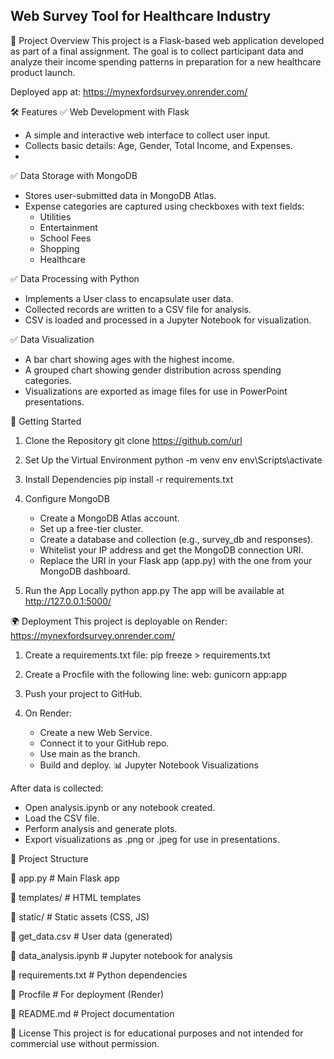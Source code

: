 ## Web Survey Tool for Healthcare Industry
📌 Project Overview
This project is a Flask-based web application developed as part of a final assignment. The goal is to collect participant data and analyze their income spending patterns in preparation for a new healthcare product launch.

Deployed app at: https://mynexfordsurvey.onrender.com/

🛠️ Features
✅ Web Development with Flask
- A simple and interactive web interface to collect user input.
- Collects basic details: Age, Gender, Total Income, and Expenses.
- 
✅ Data Storage with MongoDB
- Stores user-submitted data in MongoDB Atlas.
- Expense categories are captured using checkboxes with text fields:
  * Utilities
  * Entertainment
  * School Fees
  * Shopping
  * Healthcare
    
✅ Data Processing with Python
- Implements a User class to encapsulate user data.
- Collected records are written to a CSV file for analysis.
- CSV is loaded and processed in a Jupyter Notebook for visualization.

✅ Data Visualization
- A bar chart showing ages with the highest income.
- A grouped chart showing gender distribution across spending categories.
- Visualizations are exported as image files for use in PowerPoint presentations.
  
🚀 Getting Started
1. Clone the Repository
   git clone https://github.com/url
   
3. Set Up the Virtual Environment
   python -m venv env
   env\Scripts\activate

4. Install Dependencies
   pip install -r requirements.txt

5. Configure MongoDB
   * Create a MongoDB Atlas account.
   * Set up a free-tier cluster.
   * Create a database and collection (e.g., survey_db and responses).
   * Whitelist your IP address and get the MongoDB connection URI.
   * Replace the URI in your Flask app (app.py) with the one from your MongoDB dashboard.

6. Run the App Locally
   python app.py
   The app will be available at http://127.0.0.1:5000/

🌍 Deployment
This project is deployable on Render: https://mynexfordsurvey.onrender.com/

1. Create a requirements.txt file:
   pip freeze > requirements.txt

2. Create a Procfile with the following line:
   web: gunicorn app:app

3. Push your project to GitHub.

4. On Render:
   * Create a new Web Service.
   * Connect it to your GitHub repo.
   * Use main as the branch.
   * Build and deploy.
📊 Jupyter Notebook Visualizations

After data is collected:
* Open analysis.ipynb or any notebook created.
* Load the CSV file.
* Perform analysis and generate plots.
* Export visualizations as .png or .jpeg for use in presentations.

  
📁 Project Structure

🔹 app.py                # Main Flask app

🔹 templates/            # HTML templates

🔹 static/               # Static assets (CSS, JS)

🔹 get_data.csv          # User data (generated)

🔹 data_analysis.ipynb   # Jupyter notebook for analysis

🔹 requirements.txt      # Python dependencies

🔹 Procfile              # For deployment (Render)

🔹 README.md             # Project documentation


📄 License
This project is for educational purposes and not intended for commercial use without permission.
